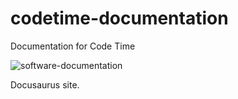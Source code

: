 # codetime-documentation

Documentation for Code Time

<img src="https://img.shields.io/badge/software-documentation-orange" alt="software-documentation" />

Docusaurus site.
